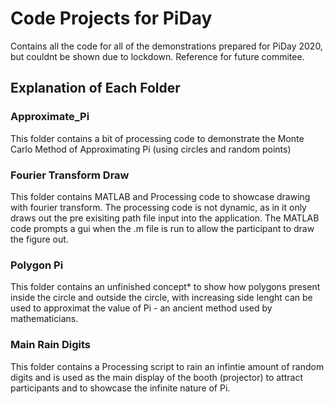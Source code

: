 # Code Projects for PiDay
 Contains all the code for all of the demonstrations prepared for PiDay 2020, but couldnt be shown due to lockdown. Reference for future commitee.

## Explanation of Each Folder
### Approximate_Pi
This folder contains a bit of processing code to demonstrate the Monte Carlo Method of Approximating Pi (using circles and random points)

### Fourier Transform Draw
This folder contains MATLAB and Processing code to showcase drawing with fourier transform. The processing code is not dynamic, as in it only draws out the pre exisiting path file input into the application. The MATLAB code prompts a gui when the .m file is run to allow the participant to draw the figure out.

### Polygon Pi
This folder contains an unfinished concept* to show how polygons present inside the circle and outside the circle, with increasing side lenght can be used to approximat the value of Pi - an ancient method used by mathematicians.

### Main Rain Digits
This folder contains a Processing script to rain an infintie amount of random digits and is used as the main display of the booth (projector) to attract participants and to showcase the infinite nature of Pi.

